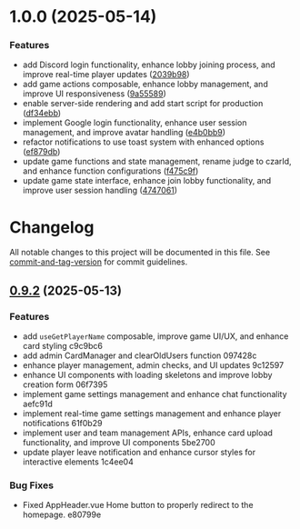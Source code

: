 # 1.0.0 (2025-05-14)


### Features

* add Discord login functionality, enhance lobby joining process, and improve real-time player updates ([2039b98](https://git.ppo.gg/MYND/unfit-for-print/commit/2039b987a98c1e3b9f0cc64cb38f90583a06945c))
* add game actions composable, enhance lobby management, and improve UI responsiveness ([9a55589](https://git.ppo.gg/MYND/unfit-for-print/commit/9a555896af47efb3e40a8dd012632ff4ad9c8dfd))
* enable server-side rendering and add start script for production ([df34ebb](https://git.ppo.gg/MYND/unfit-for-print/commit/df34ebbdf56a08b690e1c0468a695464b62662eb))
* implement Google login functionality, enhance user session management, and improve avatar handling ([e4b0bb9](https://git.ppo.gg/MYND/unfit-for-print/commit/e4b0bb9eea33ee6ca72b404541720892c2ae94ac))
* refactor notifications to use toast system with enhanced options ([ef879db](https://git.ppo.gg/MYND/unfit-for-print/commit/ef879dbcd0e486635da50a9383780282b79ed180))
* update game functions and state management, rename judge to czarId, and enhance function configurations ([f475c9f](https://git.ppo.gg/MYND/unfit-for-print/commit/f475c9f957bf2f2dd30a5bea39dd5cd1b6554013))
* update game state interface, enhance join lobby functionality, and improve user session handling ([4747061](https://git.ppo.gg/MYND/unfit-for-print/commit/474706103418c639805ecf040ded3cfa4b93df7f))

# Changelog

All notable changes to this project will be documented in this file. See [commit-and-tag-version](https://github.com/absolute-version/commit-and-tag-version) for commit guidelines.

## [0.9.2](///compare/v0.1.0...v0.9.2) (2025-05-13)


### Features

* add `useGetPlayerName` composable, improve game UI/UX, and enhance card styling c9c9bc6
* add admin CardManager and clearOldUsers function 097428c
* enhance player management, admin checks, and UI updates 9c12597
* enhance UI components with loading skeletons and improve lobby creation form 06f7395
* implement game settings management and enhance chat functionality aefc91d
* implement real-time game settings management and enhance player notifications 61f0b29
* implement user and team management APIs, enhance card upload functionality, and improve UI components 5be2700
* update player leave notification and enhance cursor styles for interactive elements 1c4ee04


### Bug Fixes

* Fixed AppHeader.vue Home button to properly redirect to the homepage. e80799e

